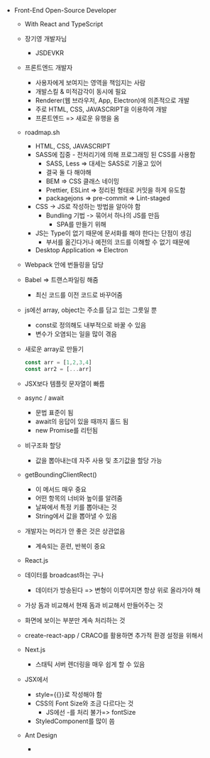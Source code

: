 - Front-End Open-Source Developer
  - With React and TypeScript
  
  - 장기영 개발자님
    
    - JSDEVKR
    
  - 프론트엔드 개발자
    
    
    - 사용자에게 보여지는 영역을 책임지는 사람
    - 개발스킬 & 미적감각이 동시에 필요
    - Renderer(웹 브라우저, App, Electron)에 의존적으로 개발
    - 주로 HTML, CSS, JAVASCRIPT을 이용하여 개발
    - 프론트엔드 => 새로운 유행을 옴
    
  - roadmap.sh
  
    - HTML, CSS, JAVASCRIPT
    - SASS에 집중 - 전처리기에 의해 프로그래밍 된 CSS를 사용함
      - SASS, Less => 대세는 SASS로 기울고 있어
      - 결국 둘 다 해야해
      - BEM => CSS 클래스 네이밍
      - Prettier, ESLint => 정리된 형태로 커밋을 하게 유도함
      - packagejons => pre-commit => Lint-staged 
    - CSS -> JS로 작성하는 방법을 알아야 함
      - Bundling 기법 -> 묶어서 하나의 JS를 만듬	
        - SPA를 만들기 위해 
    - JS는 Type이 없기 때문에 문서화를 해야 한다는 단점이 생김
      - 부서를 옮긴다거나 예전의 코드를 이해할 수 없기 때문에
    - Desktop Application => Electron
  
  - Webpack 안에 번들링을 담당 
  
  - Babel => 트랜스파일링 해줌
  
    - 최신 코드를 이전 코드로 바꾸어줌
  
  - js에선 array, object는 주소를 담고 있는 그릇일 뿐
  
    - const로 정의해도 내부적으로 바꿀 수 있음
    - 변수가 오염되는 일을 많이 겪음
  
  - 새로운 array로 만들기
  
    ```javascript
    const arr = [1,2,3,4]
    const arr2 = [...arr] 
    ```
  
  - JSX보다 템플릿 문자열이 빠름
  
  - async / await
  
    - 문법 표준이 됨
    - await의 응답이 있을 때까지 홀드 됨
    - new Promise를 리턴됨
  
  - 비구조화 할당
  
    - 값을 뽑아내는데 자주 사용 및 초기값을 할당 가능
  
  - getBoundingClientRect() 
  
    - 이 메서드 매우 중요
    - 어떤 항목의 너비와 높이를 알려줌
    - 날짜에서 특정 키를 뽑아내는 것
    - String에서 값을 뽑아낼 수 있음
  
  - 개발자는 머리가 안 좋은 것은 상관없음
  
    - 계속되는 훈련, 반복이 중요 
  
  -  React.js
  
    - 데이터를 broadcast하는 구나
      - 데이터가 방송된다 => 변형이 이루어지면 항상 위로 올라가야 해
    - 가상 돔과 비교해서 현재 돔과 비교해서 만들어주는 것
    - 화면에 보이는 부분만 계속 처리하는 것
    - create-react-app / CRACO를 활용하면 추가적 환경 설정을 위해서
  
  - Next.js
  
    - 스태틱 서버 렌더링을 매우 쉽게 할 수 있음
  
  - JSX에서
  
    - style={{}}로 작성해야 함
    - CSS의 Font Size와 조금 다르다는 것
      - JS에선 -를 처리 불가=> fontSize
    - StyledComponent를 많이 씀
    
  - Ant Design
  
    - 